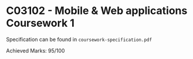 # C03102 - Mobile & Web applications Coursework 1

Specification can be found in `coursework-specification.pdf`

Achieved Marks: 95/100
